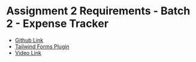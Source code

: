 # Assignment 2 Requirements - Batch 2 - Expense Tracker

-   [Github Link](https://github.com/Learn-with-Sumit/rnext/tree/assignment-2-batch-2)
-   [Tailwind Forms Plugin](https://tailwindcss.com/docs/plugins#forms)
-   [Video Link](https://learnwithsumit.com/rnext/courses/rnext/assignment-2-requirements-batch-2-expense-tracker)

